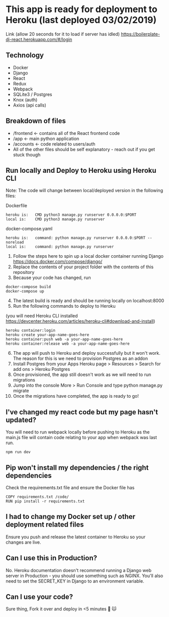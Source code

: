# This app is ready for deployment to Heroku (last deployed 03/02/2019)

Link (allow 20 seconds for it to load if server has idled) https://boilerplate-dj-react.herokuapp.com/#/login

## Technology

- Docker
- Django
- React
- Redux
- Webpack
- SQLite3 / Postgres
- Knox (auth)
- Axios (api calls)

## Breakdown of files

- /frontend <- contains all of the React frontend code
- /app <- main python application
- /accounts <- code related to users/auth
- All of the other files should be self explanatory - reach out if you get stuck though

## Run locally and Deploy to Heroku using Heroku CLI

Note: The code will change between local/deployed version in the following files:

Dockerfile

```
heroku is:   CMD python3 manage.py runserver 0.0.0.0:$PORT
local is:    CMD python3 manage.py runserver
```

docker-compose.yaml

```
heroku is:   command: python manage.py runserver 0.0.0.0:$PORT --noreload
local is:    command: python manage.py runserver

```

1. Follow the steps here to spin up a local docker container running Django https://docs.docker.com/compose/django/
2. Replace the contents of your project folder with the contents of this repository
3. Because your code has changed, run

```
docker-compose build
docker-compose up
```

4. The latest build is ready and should be running locally on localhost:8000
5. Run the following commands to deploy to Heroku

(you will need Heroku CLI installed https://devcenter.heroku.com/articles/heroku-cli#download-and-install)

```
heroku container:login
heroku create your-app-name-goes-here
heroku container:push web -a your-app-name-goes-here
heroku container:release web -a your-app-name-goes-here
```

6. The app will push to Heroku and deploy successfully but it won't work. The reason for this is we need to provision Postgres as an addon
7. Install Postgres from your Apps Heroku page > Resources > Search for add ons > Heroku Postgres
8. Once provisioned, the app still doesn't work as we will need to run migrations
9. Jump into the console More > Run Console and type python manage.py migrate
10. Once the migrations have completed, the app is ready to go!

## I've changed my react code but my page hasn't updated?

You will need to run webpack locally before pushing to Heroku as the main.js file will contain code relating to your app when webpack was last run.

```
npm run dev
```

## Pip won't install my dependencies / the right dependencies

Check the requirements.txt file and ensure the Docker file has

```
COPY requirements.txt /code/
RUN pip install -r requirements.txt
```

## I had to change my Docker set up / other deployment related files

Ensure you push and release the latest container to Heroku so your changes are live.

## Can I use this in Production?

No. Heroku documentation doesn't recommend running a Django web server in Production - you should use something such as NGINX. You'll also need to set the SECRET_KEY in Django to an environment variable.

## Can I use your code?

Sure thing, Fork it over and deploy in <5 minutes :whale: :cat:
